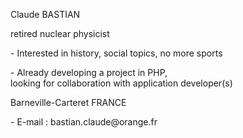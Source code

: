 
<P>Claude BASTIAN</P>

<P>  retired nuclear physicist<P> 
<P> - Interested in history, social topics, no more sports<P> 
<P> - Already developing a project in PHP,<BR> looking for
 collaboration with application developer(s)<P>
  <P> Barneville-Carteret FRANCE<P>
<P>- E-mail : bastian.claude@orange.fr<P>
<!---
clbast37/clbast37 is a ✨ special ✨ repository because its `README.md` (this file) appears on your GitHub profile.
You can click the Preview link to take a look at your changes.
--->
